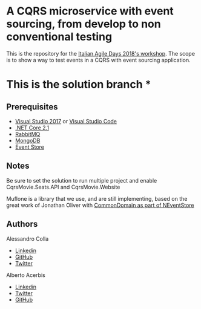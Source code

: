 # A CQRS microservice with event sourcing, from develop to non conventional testing
This is the repository for the [Italian Agile Days 2018's workshop](https://www.agileday.it).
The scope is to show a way to test events in a CQRS with event sourcing application.

# This is the solution branch *

## Prerequisites
* [Visual Studio 2017](https://visualstudio.microsoft.com/downloads/) or [Visual Studio Code](https://code.visualstudio.com/)
* [.NET Core 2.1](https://www.microsoft.com/net/download)
* [RabbitMQ](https://www.rabbitmq.com "RabbitMQ's Homepage")
* [MongoDB](https://www.mongodb.com "MongoDB's Homepage")
* [Event Store](https://eventstore.org "Event store's Homepage")

## Notes
Be sure to set the solution to run multiple project and enable CqrsMovie.Seats.API and CqrsMovie.Website

Muflone is a library that we use, and are still implementing, based on the great work of Jonathan Oliver with [CommonDomain as part of NEventStore](https://github.com/NEventStore/NEventStore)

## Authors
Alessandro Colla
* [Linkedin](https://www.linkedin.com/in/alessandrocolla/)
* [GitHub](https://github.com/iridio)
* [Twitter](https://twitter.com/collaalessandro)

Alberto Acerbis
* [Linkedin](https://www.linkedin.com/in/aacerbis/)
* [Twitter](https://www.twitter.com/aacerbis)
* [GitHub](https://github.com/AlbertoAcerbis)
